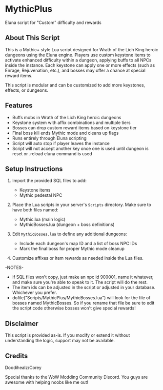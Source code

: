 # MythicPlus
Eluna script for "Custom" difficulty and rewards

About This Script
-----------------
This is a Mythic+ style Lua script designed for Wrath of the Lich King heroic dungeons using the Eluna engine. 
Players use custom keystone items to activate enhanced difficulty within a dungeon, applying buffs to all NPCs 
inside the instance. Each keystone can apply one or more effects (such as Enrage, Rejuvenation, etc.), and bosses may 
offer a chance at special reward items.

This script is modular and can be customized to add more keystones, effects, or dungeons.

Features
--------
- Buffs mobs in Wrath of the Lich King heroic dungeons
- Keystone system with affix combinations and multiple tiers
- Bosses can drop custom reward items based on keystone tier
- Final boss kill ends Mythic mode and cleans up flags
- Runs entirely through Eluna scripting
- Script will auto stop if player leaves the instance
- Script will not accept another key once one is used until dungeon is reset or .reload eluna command is used

Setup Instructions
------------------
1. Import the provided SQL files to add:
   - Keystone items
   - Mythic pedestal NPC

2. Place the Lua scripts in your server's `Scripts` directory. Make sure to have both files named:
   - Mythic.lua (main logic)
   - MythicBosses.lua (dungeon + boss definitions)

3. Edit `MythicBosses.lua` to define any additional dungeons:
   - Include each dungeon's map ID and a list of boss NPC IDs
   - Mark the final boss for proper Mythic mode cleanup

4. Customize affixes or item rewards as needed inside the Lua files.

-NOTES- 
- If SQL files won't copy, just make an npc id 900001, name it whatever, and make sure you're able to speak to it. The script will do the rest.
- The item ids can be adjusted in the script or adjusted in your database. Whichever you prefer.
- dofile("Scripts/MythicPlus/MythicBosses.lua") will look for the file of bosses named MythicBosses. So if you rename that file be sure to edit the script code otherwise bosses won't give special rewards!

Disclaimer
----------
This script is provided as-is. If you modify or extend it without understanding the logic, 
support may not be available.

Credits
-------
Doodihealz/Corey

Special thanks to the WoW Modding Community Discord. You guys are awesome with helping noobs like me out!
